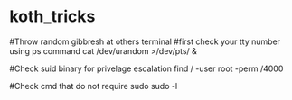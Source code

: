 # koth_tricks


#Throw random gibbresh at others terminal
#first check your tty number using ps command
cat /dev/urandom >/dev/pts/<num> &


#Check suid binary for privelage escalation
find / -user root -perm /4000

#Check cmd that do not require sudo <for privelage escalation>
sudo -l
